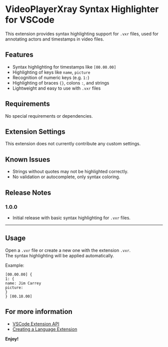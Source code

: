 # VideoPlayerXray Syntax Highlighter for VSCode

This extension provides syntax highlighting support for `.vxr` files, used for annotating actors and timestamps in video files.

## Features

- Syntax highlighting for timestamps like `[00.00.00]`
- Highlighting of keys like `name`, `picture`
- Recognition of numeric keys (e.g. `1:`)
- Highlighting of braces `{}`, colons `:`, and strings
- Lightweight and easy to use with `.vxr` files

## Requirements

No special requirements or dependencies.

## Extension Settings

This extension does not currently contribute any custom settings.

## Known Issues

- Strings without quotes may not be highlighted correctly.
- No validation or autocomplete, only syntax coloring.

## Release Notes

### 1.0.0

- Initial release with basic syntax highlighting for `.vxr` files.

---

## Usage

Open a `.vxr` file or create a new one with the extension `.vxr`.  
The syntax highlighting will be applied automatically.

Example:

```vxr
[00.00.00] {
1: {
name: Jim Carrey
picture:
}
} [00.10.00]
```


## For more information

- [VSCode Extension API](https://code.visualstudio.com/api)
- [Creating a Language Extension](https://code.visualstudio.com/api/language-extensions/syntax-highlight-guide)

**Enjoy!**